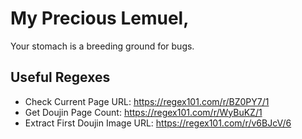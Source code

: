 # My Precious Lemuel,

Your stomach is a breeding ground for bugs.

## Useful Regexes


- Check Current Page URL: https://regex101.com/r/BZ0PY7/1
- Get Doujin Page Count: https://regex101.com/r/WyBuKZ/1
- Extract First Doujin Image URL: https://regex101.com/r/v6BJcV/6